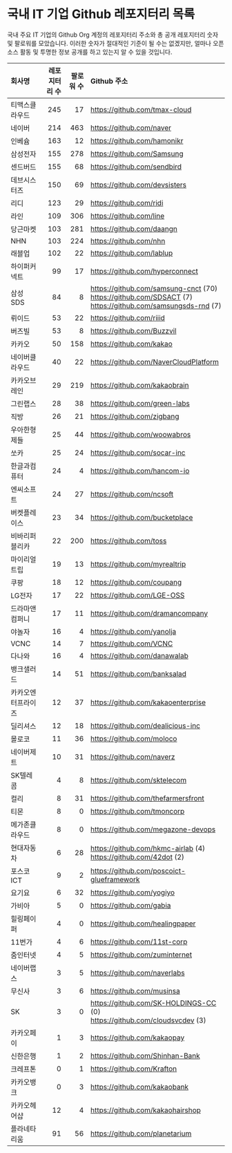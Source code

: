 # 국내 IT 기업 Github 레포지터리 목록
국내 주요 IT 기업의 Github Org 계정의 레포지터리 주소와 총 공개 레포지터리 숫자 및 팔로워를 모았습니다. 이러한 숫자가 절대적인 기준이 될 수는 없겠지만, 얼마나 오픈 소스 활동 및 투명한 정보 공개를 하고 있는지 알 수 있을 것입니다.

<!-- MARKDOWN_TABLE(GITHUB): START -->

| **회사명** | **레포지터리 수** | **팔로워 수** | **Github 주소** |
|:---|---:|---:|:---|
| 티맥스클라우드 | 245 | 17 | https://github.com/tmax-cloud |
| 네이버 | 214 | 463 | https://github.com/naver |
| 인베슘 | 163 | 12 | https://github.com/hamonikr |
| 삼성전자 | 155 | 278 | https://github.com/Samsung |
| 센드버드 | 155 | 68 | https://github.com/sendbird |
| 데브시스터즈 | 150 | 69 | https://github.com/devsisters |
| 리디 | 123 | 29 | https://github.com/ridi |
| 라인 | 109 | 306 | https://github.com/line |
| 당근마켓 | 103 | 281 | https://github.com/daangn |
| NHN | 103 | 224 | https://github.com/nhn |
| 래블업 | 102 | 22 | https://github.com/lablup |
| 하이퍼커넥트 | 99 | 17 | https://github.com/hyperconnect |
| 삼성SDS | 84 | 8 | https://github.com/samsung-cnct (70)<br />https://github.com/SDSACT (7)<br />https://github.com/samsungsds-rnd (7) |
| 뤼이드 | 53 | 22 | https://github.com/riiid |
| 버즈빌 | 53 | 8 | https://github.com/Buzzvil |
| 카카오 | 50 | 158 | https://github.com/kakao |
| 네이버클라우드 | 40 | 22 | https://github.com/NaverCloudPlatform |
| 카카오브레인 | 29 | 219 | https://github.com/kakaobrain |
| 그린랩스 | 28 | 38 | https://github.com/green-labs |
| 직방 | 26 | 21 | https://github.com/zigbang |
| 우아한형제들 | 25 | 44 | https://github.com/woowabros |
| 쏘카 | 25 | 24 | https://github.com/socar-inc |
| 한글과컴퓨터 | 24 | 4 | https://github.com/hancom-io |
| 엔씨소프트 | 24 | 27 | https://github.com/ncsoft |
| 버켓플레이스 | 23 | 34 | https://github.com/bucketplace |
| 비바리퍼블리카 | 22 | 200 | https://github.com/toss |
| 마이리얼트립 | 19 | 13 | https://github.com/myrealtrip |
| 쿠팡 | 18 | 12 | https://github.com/coupang |
| LG전자 | 17 | 22 | https://github.com/LGE-OSS |
| 드라마앤컴퍼니 | 17 | 11 | https://github.com/dramancompany |
| 야놀자 | 16 | 4 | https://github.com/yanolja |
| VCNC | 14 | 7 | https://github.com/VCNC |
| 다나와 | 16 | 4 | https://github.com/danawalab |
| 뱅크샐러드 | 14 | 51 | https://github.com/banksalad |
| 카카오엔터프라이즈 | 12 | 37 | https://github.com/kakaoenterprise |
| 딜리셔스 | 12 | 18 | https://github.com/dealicious-inc |
| 몰로코 | 11 | 36 | https://github.com/moloco |
| 네이버제트 | 10 | 31 | https://github.com/naverz |
| SK텔레콤 | 4 | 8 | https://github.com/sktelecom |
| 컬리 | 8 | 31 | https://github.com/thefarmersfront |
| 티몬 | 8 | 0 | https://github.com/tmoncorp |
| 메가존클라우드 | 8 | 0 | https://github.com/megazone-devops |
| 현대자동차 | 6 | 28 | https://github.com/hkmc-airlab (4)<br />https://github.com/42dot (2) |
| 포스코ICT | 9 | 2 | https://github.com/poscoict-glueframework |
| 요기요 | 6 | 32 | https://github.com/yogiyo |
| 가비아 | 5 | 0 | https://github.com/gabia |
| 힐링페이퍼 | 4 | 0 | https://github.com/healingpaper |
| 11번가 | 4 | 6 | https://github.com/11st-corp |
| 줌인터넷 | 4 | 5 | https://github.com/zuminternet |
| 네이버랩스 | 3 | 5 | https://github.com/naverlabs |
| 무신사 | 3 | 6 | https://github.com/musinsa |
| SK | 3 | 0 | https://github.com/SK-HOLDINGS-CC (0)<br />https://github.com/cloudsvcdev (3) |
| 카카오페이 | 1 | 3 | https://github.com/kakaopay |
| 신한은행 | 1 | 2 | https://github.com/Shinhan-Bank |
| 크레프톤 | 0 | 1 | https://github.com/Krafton |
| 카카오뱅크 | 0 | 3 | https://github.com/kakaobank |
| 카카오헤어샵 | 12 | 4 | https://github.com/kakaohairshop |
| 플라네타리움 | 91 | 56 | https://github.com/planetarium |

<!-- MARKDOWN_TABLE(GITHUB): END -->
